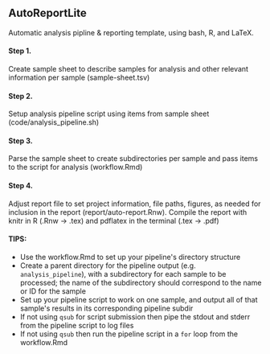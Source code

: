 ## AutoReportLite
Automatic analysis pipline &amp; reporting template, using bash, R, and LaTeX. 

#### Step 1. 
Create sample sheet to describe samples for analysis and other relevant information per sample (sample-sheet.tsv)

#### Step 2.
Setup analysis pipeline script using items from sample sheet (code/analysis_pipeline.sh)

#### Step 3.
Parse the sample sheet to create subdirectories per sample and pass items to the script for analysis (workflow.Rmd)

#### Step 4.
Adjust report file to set project information, file paths, figures, as needed for inclusion in the report (report/auto-report.Rnw). Compile the report with knitr in R (.Rnw -> .tex) and pdflatex in the terminal (.tex -> .pdf)


#### TIPS:
- Use the workflow.Rmd to set up your pipeline's directory structure
- Create a parent directory for the pipeline output (e.g. `analysis_pipeline`), with a subdirectory for each sample to be processed; the name of the subdirectory should correspond to the name or ID for the sample
- Set up your pipeline script to work on one sample, and output all of that sample's results in its corresponding pipeline subdir
- If not using `qsub` for script submission then pipe the stdout and stderr from the pipeline script to log files
- If not using `qsub` then run the pipeline script in a `for` loop from the workflow.Rmd
